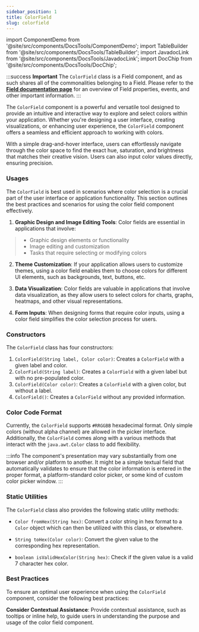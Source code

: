 ```yaml
---
sidebar_position: 1
title: ColorField
slug: colorfield
---
```


import ComponentDemo from '@site/src/components/DocsTools/ComponentDemo';
import TableBuilder from '@site/src/components/DocsTools/TableBuilder';
import JavadocLink from '@site/src/components/DocsTools/JavadocLink';
import DocChip from '@site/src/components/DocsTools/DocChip';

<DocChip tooltipText="This component will render with a shadow DOM, an API built into the browser that facilitates encapsulation." label="Shadow" component="a" href="../../glossary#shadow-dom" target="_blank" clickable={true} iconName="shadow" />

<DocChip tooltipText="The name of the web component that will render in the DOM." label="dwc-field" href="https://basishub.github.io/basis-next/#/web-components/dwc-field" clickable={false} iconName='code'/>

<JavadocLink type="engine" location="org/dwcj/component/field/ColorField" top='true'/>

:::success **Important**
The `ColorField` class is a Field component, and as such shares all of the commonalities belonging to a Field. Please refer to the **[Field documentation page](/docs/components/fields)** for an overview of Field properties, events, and other important information.
:::

The `ColorField` component is a powerful and versatile tool designed to provide an intuitive and interactive way to explore and select colors within your application. Whether you're designing a user interface, creating visualizations, or enhancing user experience, the `ColorField` component offers a seamless and efficient approach to working with colors. 

With a simple drag-and-hover interface, users can effortlessly navigate through the color space to find the exact hue, saturation, and brightness that matches their creative vision. Users can also input color values directly, ensuring precision.


<ComponentDemo 
path='https://demo.webforj.com/webapp/controlsamples?class=componentdemos.fielddemos.ColorFieldDemo' 
javaE='https://raw.githubusercontent.com/webforj/ControlSamples/main/src/main/java/componentdemos/fielddemos/ColorFieldDemo.java'
javaC=''
cssURL='https://raw.githubusercontent.com/webforj/ControlSamples/main/src/main/resources/css/fieldstyles/color_field_styles.css'
height='300px'
/>

### Usages

The `ColorField` is best used in scenarios where color selection is a crucial part of the user interface or application functionality. This section outlines the best practices and scenarios for using the color field component effectively.

1. **Graphic Design and Image Editing Tools**: Color fields are essential in applications that involve:
  >- Graphic design elements or functionality 
  >- Image editing and customization 
  >- Tasks that require selecting or modifying colors

2. **Theme Customization**: If your application allows users to customize themes, using a color field enables them to choose colors for different UI elements, such as backgrounds, text, buttons, etc.

3. **Data Visualization**: Color fields are valuable in applications that involve data visualization, as they allow users to select colors for charts, graphs, heatmaps, and other visual representations.

4. **Form Inputs**: When designing forms that require color inputs, using a color field simplifies the color selection process for users.

### Constructors

The `ColorField` class has four constructors:

1. `ColorField(String label, Color color)`: Creates a `ColorField` with a given label and color.
2. `ColorField(String label)`: Creates a `ColorField` with a given label but with no pre-populated color.
3. `ColorField(Color color)`: Creates a `ColorField` with a given color, but without a label.
4. `ColorField()`: Creates a `ColorField` without any provided information.

### Color Code Format

Currently, the `ColorField` supports `#RRGGBB` hexadecimal format. Only simple colors (without alpha channel) are allowed in the picker interface. Additionally, the `ColorField` comes along with a various methods that interact with the `java.awt.Color` class to add flexibility.

:::info
The component's presentation may vary substantially from one browser and/or platform to another. It might be a simple textual field that automatically validates to ensure that the color information is entered in the proper format, a platform-standard color picker, or some kind of custom color picker window.
:::

### Static Utilities 

The `ColorField` class also provides the following static utility methods:

- `Color fromHex(String hex)`: Convert a color string in hex format to a `Color` object which can then be utilized with this class, or elsewhere.

- `String toHex(Color color)`: Convert the given value to the corresponding hex representation.

- `boolean isValidHexColor(String hex)`: Check if the given value is a valid 7 character hex color.

### Best Practices

To ensure an optimal user experience when using the `ColorField` component, consider the following best practices:

 **Consider Contextual Assistance**: Provide contextual assistance, such as tooltips or inline help, to guide users in understanding the purpose and usage of the color field component.